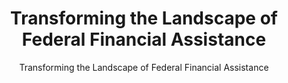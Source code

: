 ---
layout: resources-landing
title: "Transforming the Landscape of Federal Financial Assistance"
subtitle: "Transforming the Landscape of Federal Financial Assistance"
external_link: https://obamawhitehouse.archives.gov/blog/2014/12/18/transforming-landscape-federal-financial-assistance
filters: federal-financial-assistance uniform-guidance:-2-cfr-200 article white-house 2014
---